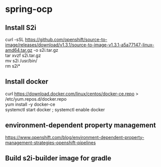 # spring-ocp

## Install S2i
curl -sSL https://github.com/openshift/source-to-image/releases/download/v1.3.1/source-to-image-v1.3.1-a5a77147-linux-amd64.tar.gz -o s2i.tar.gz  
tar xvzf s2i.tar.gz  
mv s2i /usr/bin/   
rm s2i*   

## Install docker
curl https://download.docker.com/linux/centos/docker-ce.repo > /etc/yum.repos.d/docker.repo  
yum install -y docker-ce  
systemctl start docker ; systemctl enable docker  


## environment-dependent property management
https://www.openshift.com/blog/environment-dependent-property-management-strategies-openshift-pipelines

## Build s2i-builder image for gradle
